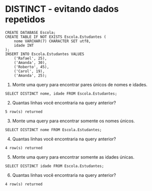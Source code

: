 # DISTINCT - evitando dados repetidos

```
CREATE DATABASE Escola;
CREATE TABLE IF NOT EXISTS Escola.Estudantes (
    nome VARCHAR(7) CHARACTER SET utf8,
    idade INT
);
INSERT INTO Escola.Estudantes VALUES
    ('Rafael', 25),
    ('Amanda', 30),
    ('Roberto', 45),
    ('Carol', 19),
    ('Amanda', 25);
```

1. Monte uma query para encontrar pares únicos de nomes e idades.
```
SELECT DISTINCT nome, idade FROM Escola.Estudantes;
```

2. Quantas linhas você encontraria na query anterior?
```
5 row(s) returned
```

3. Monte uma query para encontrar somente os nomes únicos.
```
SELECT DISTINCT nome FROM Escola.Estudantes;
```

4. Quantas linhas você encontraria na query anterior?
```
4 row(s) returned
```

5. Monte uma query para encontrar somente as idades únicas.
```
SELECT DISTINCT idade FROM Escola.Estudantes;
```

6. Quantas linhas você encontraria na query anterior?
```
4 row(s) returned
```